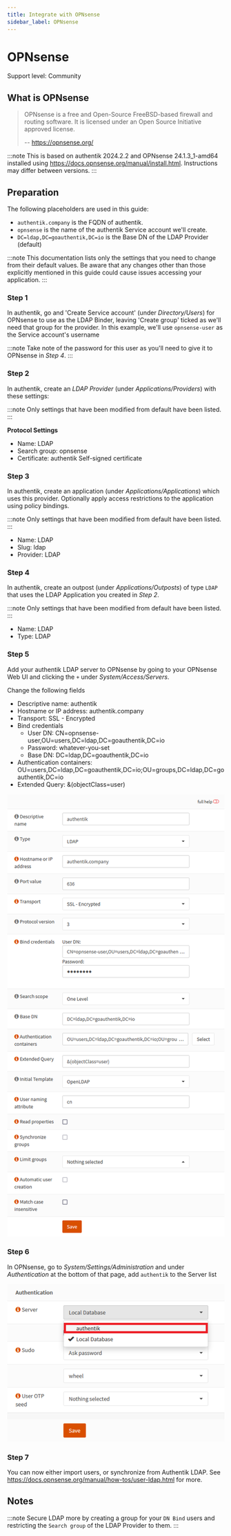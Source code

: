 ```yaml
---
title: Integrate with OPNsense
sidebar_label: OPNsense
---
```


# OPNsense

<span class="badge badge--secondary">Support level: Community</span>

## What is OPNsense

> OPNsense is a free and Open-Source FreeBSD-based firewall and routing software. It is licensed under an Open Source Initiative approved license.
>
> -- https://opnsense.org/

:::note
This is based on authentik 2024.2.2 and OPNsense 24.1.3_1-amd64 installed using https://docs.opnsense.org/manual/install.html. Instructions may differ between versions.
:::

## Preparation

The following placeholders are used in this guide:

- `authentik.company` is the FQDN of authentik.
- `opnsense` is the name of the authentik Service account we'll create.
- `DC=ldap,DC=goauthentik,DC=io` is the Base DN of the LDAP Provider (default)

:::note
This documentation lists only the settings that you need to change from their default values. Be aware that any changes other than those explicitly mentioned in this guide could cause issues accessing your application.
:::

### Step 1

In authentik, go and 'Create Service account' (under _Directory/Users_) for OPNsense to use as the LDAP Binder, leaving 'Create group' ticked as we'll need that group for the provider.
In this example, we'll use `opnsense-user` as the Service account's username

:::note
Take note of the password for this user as you'll need to give it to OPNsense in _Step 4_.
:::

### Step 2

In authentik, create an _LDAP Provider_ (under _Applications/Providers_) with these settings:

:::note
Only settings that have been modified from default have been listed.
:::

**Protocol Settings**

- Name: LDAP
- Search group: opnsense
- Certificate: authentik Self-signed certificate

### Step 3

In authentik, create an application (under _Applications/Applications_) which uses this provider. Optionally apply access restrictions to the application using policy bindings.

:::note
Only settings that have been modified from default have been listed.
:::

- Name: LDAP
- Slug: ldap
- Provider: LDAP

### Step 4

In authentik, create an outpost (under _Applications/Outposts_) of type `LDAP` that uses the LDAP Application you created in _Step 2_.

:::note
Only settings that have been modified from default have been listed.
:::

- Name: LDAP
- Type: LDAP

### Step 5

Add your authentik LDAP server to OPNsense by going to your OPNsense Web UI and clicking the `+` under _System/Access/Servers_.

Change the following fields

- Descriptive name: authentik
- Hostname or IP address: authentik.company
- Transport: SSL - Encrypted
- Bind credentials
    - User DN: CN=opnsense-user,OU=users,DC=ldap,DC=goauthentik,DC=io
    - Password: whatever-you-set
    - Base DN: DC=ldap,DC=goauthentik,DC=io
- Authentication containers: OU=users,DC=ldap,DC=goauthentik,DC=io;OU=groups,DC=ldap,DC=goauthentik,DC=io
- Extended Query: &(objectClass=user)

![](./opnsense1.png)

### Step 6

In OPNsense, go to _System/Settings/Administration_ and under _Authentication_ at the bottom of that page, add `authentik` to the Server list

![](./opnsense2.png)

### Step 7

You can now either import users, or synchronize from Authentik LDAP. See https://docs.opnsense.org/manual/how-tos/user-ldap.html for more.

## Notes

:::note
Secure LDAP more by creating a group for your `DN Bind` users and restricting the `Search group` of the LDAP Provider to them.
:::

